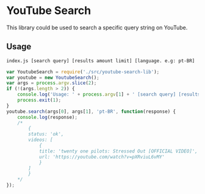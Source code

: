 # YouTube Search
This library could be used to search a specific query string on YouTube.


## Usage
```bash
index.js [search query] [results amount limit] [language. e.g: pt-BR]
```

```javascript
var YoutubeSearch = require('./src/youtube-search-lib');
var youtube = new YoutubeSearch();
var args = process.argv.slice(2);
if (!(args.length > 2)) {
    console.log('Usage: ' + process.argv[1] + ' [search query] [results amount limit] [language (pt-BR)]');
    process.exit(1);
}
youtube.search(args[0], args[1], 'pt-BR', function(response) {
    console.log(response);
    /*
        {
        status: 'ok',
        videos: [
            {
            title: 'twenty one pilots: Stressed Out [OFFICIAL VIDEO]',
            url: 'https://youtube.com/watch?v=pXRviuL6vMY'
            }
        ]
        }
    */
});
```